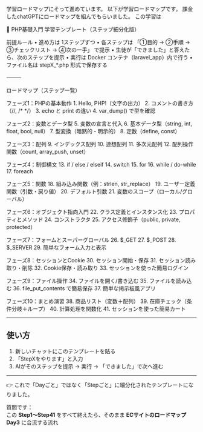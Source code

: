 学習ロードマップにそって進めています。
以下が学習ロードマップです。
課金したchatGPTにロードマップを組んでもらいました。
この学習は

📘 PHP基礎入門 学習テンプレート（ステップ細分化版）

前提ルール
	•	進め方は 1ステップずつ
	•	各ステップは 「①目的 → ②手順 → ③チェックリスト → ④次の一手」 で提示
	•	生徒が「できました」と答えたら、次のステップを提示
	•	実行は Docker コンテナ（laravel_app）内で行う
	•	ファイル名は stepX_*.php 形式で保存する

⸻

ロードマップ（ステップ一覧）

フェーズ1：PHPの基本動作
	1.	Hello, PHP!（文字の出力）
	2.	コメントの書き方（//, /* */）
	3.	echo と print の違い
	4.	var_dump() で型を確認

フェーズ2：変数とデータ型
	5.	変数の宣言と代入
	6.	基本データ型（string, int, float, bool, null）
	7.	型変換（暗黙的・明示的）
	8.	定数（define, const）

フェーズ3：配列
	9.	インデックス配列
	10.	連想配列
	11.	多次元配列
	12.	配列操作関数（count, array_push, unset）

フェーズ4：制御構文
	13.	if / else / elseif
	14.	switch
	15.	for
	16.	while / do-while
	17.	foreach

フェーズ5：関数
	18.	組み込み関数（例：strlen, str_replace）
	19.	ユーザー定義関数（引数・戻り値）
	20.	デフォルト引数
	21.	変数のスコープ（ローカル/グローバル）

フェーズ6：オブジェクト指向入門
	22.	クラス定義とインスタンス化
	23.	プロパティとメソッド
	24.	コンストラクタ
	25.	アクセス修飾子（public, private, protected）

フェーズ7：フォームとスーパーグローバル
	26.	$_GET
	27.	$_POST
	28.	$_SERVER
	29.	簡単なフォーム入力と表示

フェーズ8：セッションとCookie
	30.	セッション開始・保存
	31.	セッション読み取り・削除
	32.	Cookie保存・読み取り
	33.	セッションを使った簡易ログイン

フェーズ9：ファイル操作
	34.	ファイルを開く/書き込む
	35.	ファイルを読み込む
	36.	file_put_contents で簡易保存
	37.	簡単な掲示板風アプリ

フェーズ10：まとめ演習
	38.	商品リスト（変数＋配列）
	39.	在庫チェック（条件分岐＋ループ）
	40.	計算処理を関数化
	41.	セッションを使った簡易カート


---

## 使い方
1. 新しいチャットにこのテンプレートを貼る  
2. 「StepXをやります」と入力  
3. AIがそのステップを提示 → 実行 → 「できました」で次へ進む  

---

👉 これで「Dayごと」ではなく「Stepごと」に細分化されたテンプレートになりました。  

質問です：  
この **Step1〜Step41** をすべて終えたら、そのまま **ECサイトのロードマップDay3** に合流する流れ

